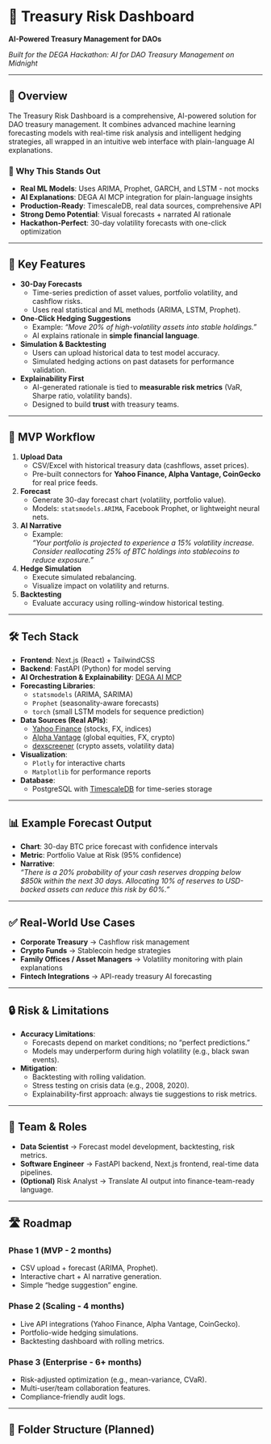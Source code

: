 # 🏦 Treasury Risk Dashboard

**AI-Powered Treasury Management for DAOs**

*Built for the DEGA Hackathon: AI for DAO Treasury Management on Midnight*

---

## 🎯 Overview

The Treasury Risk Dashboard is a comprehensive, AI-powered solution for DAO treasury management. It combines advanced machine learning forecasting models with real-time risk analysis and intelligent hedging strategies, all wrapped in an intuitive web interface with plain-language AI explanations.

### 🌟 Why This Stands Out

- **Real ML Models**: Uses ARIMA, Prophet, GARCH, and LSTM - not mocks
- **AI Explanations**: DEGA AI MCP integration for plain-language insights
- **Production-Ready**: TimescaleDB, real data sources, comprehensive API
- **Strong Demo Potential**: Visual forecasts + narrated AI rationale
- **Hackathon-Perfect**: 30-day volatility forecasts with one-click optimization

---

## 🎯 Key Features
- **30-Day Forecasts**
  - Time-series prediction of asset values, portfolio volatility, and cashflow risks.
  - Uses real statistical and ML methods (ARIMA, LSTM, Prophet).
- **One-Click Hedging Suggestions**
  - Example: *“Move 20% of high-volatility assets into stable holdings.”*
  - AI explains rationale in **simple financial language**.
- **Simulation & Backtesting**
  - Users can upload historical data to test model accuracy.
  - Simulated hedging actions on past datasets for performance validation.
- **Explainability First**
  - AI-generated rationale is tied to **measurable risk metrics** (VaR, Sharpe ratio, volatility bands).
  - Designed to build **trust** with treasury teams.

---

## 🚀 MVP Workflow
1. **Upload Data**
   - CSV/Excel with historical treasury data (cashflows, asset prices).
   - Pre-built connectors for **Yahoo Finance, Alpha Vantage, CoinGecko** for real price feeds.
2. **Forecast**
   - Generate 30-day forecast chart (volatility, portfolio value).
   - Models: `statsmodels.ARIMA`, Facebook Prophet, or lightweight neural nets.
3. **AI Narrative**
   - Example:  
     *“Your portfolio is projected to experience a 15% volatility increase. Consider reallocating 25% of BTC holdings into stablecoins to reduce exposure.”*
4. **Hedge Simulation**
   - Execute simulated rebalancing.
   - Visualize impact on volatility and returns.
5. **Backtesting**
   - Evaluate accuracy using rolling-window historical testing.

---

## 🛠️ Tech Stack
- **Frontend**: Next.js (React) + TailwindCSS  
- **Backend**: FastAPI (Python) for model serving  
- **AI Orchestration & Explainability**: [DEGA AI MCP](https://dega.ai/)  
- **Forecasting Libraries**:
  - `statsmodels` (ARIMA, SARIMA)
  - `Prophet` (seasonality-aware forecasts)
  - `torch` (small LSTM models for sequence prediction)
- **Data Sources (Real APIs)**:
  - [Yahoo Finance](https://pypi.org/project/yfinance/) (stocks, FX, indices)
  - [Alpha Vantage](https://www.alphavantage.co/) (global equities, FX, crypto)
  - [dexscreener]() (crypto assets, volatility data)
- **Visualization**:
  - `Plotly` for interactive charts
  - `Matplotlib` for performance reports
- **Database**:
  - PostgreSQL with [TimescaleDB](https://www.timescale.com/) for time-series storage

---

## 📊 Example Forecast Output
- **Chart**: 30-day BTC price forecast with confidence intervals  
- **Metric**: Portfolio Value at Risk (95% confidence)  
- **Narrative**:  
  *“There is a 20% probability of your cash reserves dropping below $850k within the next 30 days. Allocating 10% of reserves to USD-backed assets can reduce this risk by 60%.”*

---

## ✅ Real-World Use Cases
- **Corporate Treasury** → Cashflow risk management  
- **Crypto Funds** → Stablecoin hedge strategies  
- **Family Offices / Asset Managers** → Volatility monitoring with plain explanations  
- **Fintech Integrations** → API-ready treasury AI forecasting  

---

## 🔒 Risk & Limitations
- **Accuracy Limitations**:
  - Forecasts depend on market conditions; no “perfect predictions.”
  - Models may underperform during high volatility (e.g., black swan events).
- **Mitigation**:
  - Backtesting with rolling validation.
  - Stress testing on crisis data (e.g., 2008, 2020).
  - Explainability-first approach: always tie suggestions to risk metrics.

---

## 👥 Team & Roles
- **Data Scientist** → Forecast model development, backtesting, risk metrics.  
- **Software Engineer** → FastAPI backend, Next.js frontend, real-time data pipelines.  
- **(Optional)** Risk Analyst → Translate AI output into finance-team-ready language.  

---

## 🛣️ Roadmap
### Phase 1 (MVP - 2 months)
- CSV upload + forecast (ARIMA, Prophet).  
- Interactive chart + AI narrative generation.  
- Simple “hedge suggestion” engine.

### Phase 2 (Scaling - 4 months)
- Live API integrations (Yahoo Finance, Alpha Vantage, CoinGecko).  
- Portfolio-wide hedging simulations.  
- Backtesting dashboard with rolling metrics.

### Phase 3 (Enterprise - 6+ months)
- Risk-adjusted optimization (e.g., mean-variance, CVaR).  
- Multi-user/team collaboration features.  
- Compliance-friendly audit logs.  

---

## 📂 Folder Structure (Planned)
